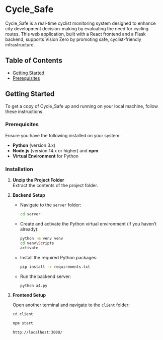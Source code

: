 
# Cycle_Safe

Cycle_Safe is a real-time cyclist monitoring system designed to enhance city development decision-making by evaluating the need for cycling routes. This web application, built with a React frontend and a Flask backend, supports Vision Zero by promoting safe, cyclist-friendly infrastructure.

## Table of Contents

- [Getting Started](#getting-started)
- [Prerequisites](#prerequisites)

## Getting Started

To get a copy of Cycle_Safe up and running on your local machine, follow these instructions.

### Prerequisites

Ensure you have the following installed on your system:

- **Python** (version 3.x)
- **Node.js** (version 14.x or higher) and **npm**
- **Virtual Environment** for Python

### Installation

1. **Unzip the Project Folder**  
   Extract the contents of the project folder.

2. **Backend Setup**

   - Navigate to the `server` folder:
     ```bash
     cd server
     ```

   - Create and activate the Python virtual environment (if you haven’t already):
     ```bash
     python -m venv venv
     cd venv\Scripts
     activate
     ```

   - Install the required Python packages:
     ```bash
     pip install -r requirements.txt
     ```

   - Run the backend server:
     ```bash
     python a4.py
     ```


     

3. **Frontend Setup**

   Open another terminal and navigate to the `client` folder:

   ```bash
   cd client
   ```

   ```bash
   npm start
   ```

   ```
   http://localhost:3000/
   ```
